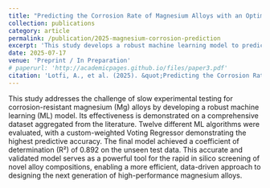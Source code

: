 ```yaml
---
title: "Predicting the Corrosion Rate of Magnesium Alloys with an Optimized Machine Learning Workflow"
collection: publications
category: article
permalink: /publication/2025-magnesium-corrosion-prediction
excerpt: 'This study develops a robust machine learning model to predict the corrosion rate of Mg alloys, achieving an R² of 0.892 on unseen test data.'
date: 2025-07-17
venue: 'Preprint / In Preparation'
# paperurl: 'http://academicpages.github.io/files/paper3.pdf'
citation: 'Lotfi, A., et al. (2025). &quot;Predicting the Corrosion Rate of Magnesium Alloys with an Optimized Machine Learning Workflow.&quot; <i>Preprint</i>.'
---
```


This study addresses the challenge of slow experimental testing for corrosion-resistant magnesium (Mg) alloys by developing a robust machine learning (ML) model. Its effectiveness is demonstrated on a comprehensive dataset aggregated from the literature. Twelve different ML algorithms were evaluated, with a custom-weighted Voting Regressor demonstrating the highest predictive accuracy. The final model achieved a coefficient of determination (R²) of 0.892 on the unseen test data. This accurate and validated model serves as a powerful tool for the rapid in silico screening of novel alloy compositions, enabling a more efficient, data-driven approach to designing the next generation of high-performance magnesium alloys.
